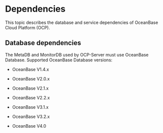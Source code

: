 # Dependencies

This topic describes the database and service dependencies of OceanBase Cloud Platform (OCP).

## Database dependencies

The MetaDB and MonitorDB used by OCP-Server must use OceanBase Database. Supported OceanBase Database versions:

* OceanBase V1.4.x

* OceanBase V2.0.x

* OceanBase V2.1.x

* OceanBase V2.2.x

* OceanBase V3.1.x

* OceanBase V3.2.x

* OceanBase V4.0
